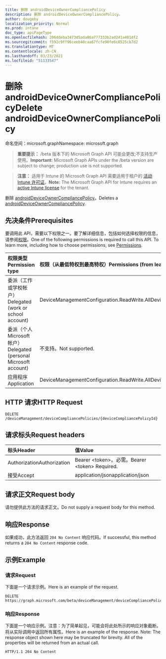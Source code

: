 ```yaml
---
title: 删除 androidDeviceOwnerCompliancePolicy
description: 删除 androidDeviceOwnerCompliancePolicy。
author: dougeby
localization_priority: Normal
ms.prod: intune
doc_type: apiPageType
ms.openlocfilehash: 206ddeba3473d5ada86a777333b2ad241a401df2
ms.sourcegitcommit: f592c9ff96ceeb40caa67fcfe90fe6c8525cb7d2
ms.translationtype: MT
ms.contentlocale: zh-CN
ms.lasthandoff: 03/23/2021
ms.locfileid: "51133547"
---
```

# <a name="delete-androiddeviceownercompliancepolicy"></a><span data-ttu-id="e0314-103">删除 androidDeviceOwnerCompliancePolicy</span><span class="sxs-lookup"><span data-stu-id="e0314-103">Delete androidDeviceOwnerCompliancePolicy</span></span>

<span data-ttu-id="e0314-104">命名空间：microsoft.graph</span><span class="sxs-lookup"><span data-stu-id="e0314-104">Namespace: microsoft.graph</span></span>

> <span data-ttu-id="e0314-105">**重要提示：** /beta 版本下的 Microsoft Graph API 可能会更改;不支持生产使用。</span><span class="sxs-lookup"><span data-stu-id="e0314-105">**Important:** Microsoft Graph APIs under the /beta version are subject to change; production use is not supported.</span></span>

> <span data-ttu-id="e0314-106">**注意：** 适用于 Intune 的 Microsoft Graph API 需要适用于租户的 [活动 Intune 许可证](https://go.microsoft.com/fwlink/?linkid=839381)。</span><span class="sxs-lookup"><span data-stu-id="e0314-106">**Note:** The Microsoft Graph API for Intune requires an [active Intune license](https://go.microsoft.com/fwlink/?linkid=839381) for the tenant.</span></span>

<span data-ttu-id="e0314-107">删除 [androidDeviceOwnerCompliancePolicy](../resources/intune-deviceconfig-androiddeviceownercompliancepolicy.md)。</span><span class="sxs-lookup"><span data-stu-id="e0314-107">Deletes a [androidDeviceOwnerCompliancePolicy](../resources/intune-deviceconfig-androiddeviceownercompliancepolicy.md).</span></span>

## <a name="prerequisites"></a><span data-ttu-id="e0314-108">先决条件</span><span class="sxs-lookup"><span data-stu-id="e0314-108">Prerequisites</span></span>
<span data-ttu-id="e0314-p101">要调用此 API，需要以下权限之一。要了解详细信息，包括如何选择权限的信息，请参阅[权限](/graph/permissions-reference)。</span><span class="sxs-lookup"><span data-stu-id="e0314-p101">One of the following permissions is required to call this API. To learn more, including how to choose permissions, see [Permissions](/graph/permissions-reference).</span></span>

|<span data-ttu-id="e0314-111">权限类型</span><span class="sxs-lookup"><span data-stu-id="e0314-111">Permission type</span></span>|<span data-ttu-id="e0314-112">权限（从最低特权到最高特权）</span><span class="sxs-lookup"><span data-stu-id="e0314-112">Permissions (from least to most privileged)</span></span>|
|:---|:---|
|<span data-ttu-id="e0314-113">委派（工作或学校帐户）</span><span class="sxs-lookup"><span data-stu-id="e0314-113">Delegated (work or school account)</span></span>|<span data-ttu-id="e0314-114">DeviceManagementConfiguration.ReadWrite.All</span><span class="sxs-lookup"><span data-stu-id="e0314-114">DeviceManagementConfiguration.ReadWrite.All</span></span>|
|<span data-ttu-id="e0314-115">委派（个人 Microsoft 帐户）</span><span class="sxs-lookup"><span data-stu-id="e0314-115">Delegated (personal Microsoft account)</span></span>|<span data-ttu-id="e0314-116">不支持。</span><span class="sxs-lookup"><span data-stu-id="e0314-116">Not supported.</span></span>|
|<span data-ttu-id="e0314-117">应用程序</span><span class="sxs-lookup"><span data-stu-id="e0314-117">Application</span></span>|<span data-ttu-id="e0314-118">DeviceManagementConfiguration.ReadWrite.All</span><span class="sxs-lookup"><span data-stu-id="e0314-118">DeviceManagementConfiguration.ReadWrite.All</span></span>|

## <a name="http-request"></a><span data-ttu-id="e0314-119">HTTP 请求</span><span class="sxs-lookup"><span data-stu-id="e0314-119">HTTP Request</span></span>
<!-- {
  "blockType": "ignored"
}
-->
``` http
DELETE /deviceManagement/deviceCompliancePolicies/{deviceCompliancePolicyId}
```

## <a name="request-headers"></a><span data-ttu-id="e0314-120">请求标头</span><span class="sxs-lookup"><span data-stu-id="e0314-120">Request headers</span></span>
|<span data-ttu-id="e0314-121">标头</span><span class="sxs-lookup"><span data-stu-id="e0314-121">Header</span></span>|<span data-ttu-id="e0314-122">值</span><span class="sxs-lookup"><span data-stu-id="e0314-122">Value</span></span>|
|:---|:---|
|<span data-ttu-id="e0314-123">Authorization</span><span class="sxs-lookup"><span data-stu-id="e0314-123">Authorization</span></span>|<span data-ttu-id="e0314-124">Bearer &lt;token&gt;。必需。</span><span class="sxs-lookup"><span data-stu-id="e0314-124">Bearer &lt;token&gt; Required.</span></span>|
|<span data-ttu-id="e0314-125">接受</span><span class="sxs-lookup"><span data-stu-id="e0314-125">Accept</span></span>|<span data-ttu-id="e0314-126">application/json</span><span class="sxs-lookup"><span data-stu-id="e0314-126">application/json</span></span>|

## <a name="request-body"></a><span data-ttu-id="e0314-127">请求正文</span><span class="sxs-lookup"><span data-stu-id="e0314-127">Request body</span></span>
<span data-ttu-id="e0314-128">请勿提供此方法的请求正文。</span><span class="sxs-lookup"><span data-stu-id="e0314-128">Do not supply a request body for this method.</span></span>

## <a name="response"></a><span data-ttu-id="e0314-129">响应</span><span class="sxs-lookup"><span data-stu-id="e0314-129">Response</span></span>
<span data-ttu-id="e0314-130">如果成功，此方法返回 `204 No Content` 响应代码。</span><span class="sxs-lookup"><span data-stu-id="e0314-130">If successful, this method returns a `204 No Content` response code.</span></span>

## <a name="example"></a><span data-ttu-id="e0314-131">示例</span><span class="sxs-lookup"><span data-stu-id="e0314-131">Example</span></span>

### <a name="request"></a><span data-ttu-id="e0314-132">请求</span><span class="sxs-lookup"><span data-stu-id="e0314-132">Request</span></span>
<span data-ttu-id="e0314-133">下面是一个请求示例。</span><span class="sxs-lookup"><span data-stu-id="e0314-133">Here is an example of the request.</span></span>
``` http
DELETE https://graph.microsoft.com/beta/deviceManagement/deviceCompliancePolicies/{deviceCompliancePolicyId}
```

### <a name="response"></a><span data-ttu-id="e0314-134">响应</span><span class="sxs-lookup"><span data-stu-id="e0314-134">Response</span></span>
<span data-ttu-id="e0314-p102">下面是一个响应示例。注意：为了简单起见，可能会将此处所示的响应对象截断。将从实际调用中返回所有属性。</span><span class="sxs-lookup"><span data-stu-id="e0314-p102">Here is an example of the response. Note: The response object shown here may be truncated for brevity. All of the properties will be returned from an actual call.</span></span>
``` http
HTTP/1.1 204 No Content
```




